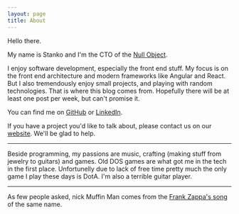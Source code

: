 ```yaml
---
layout: page
title: About
---
```


Hello there.

My name is Stanko and I'm the CTO of the [Null Object](http://null-object.com).

I enjoy software development, especially the front end stuff.
My focus is on the front end architecture and modern frameworks like Angular and React.
But I also tremendously enjoy small projects, and playing with random technologies.
That is where this blog comes from.
Hopefully there will be at least one post per week, but can't promise it.

You can find me on [GitHub](https://github.com/Stanko) or [LinkedIn](https://linkedin.com/in/stankotadic).

If you have a project you'd like to talk about, please contact us on our [website](http://null-object.com).
We'll be glad to help.

------

Beside programming, my passions are music, crafting (making stuff from jewelry to guitars) and games.
Old DOS games are what got me in the tech in the first place.
Unfortunelly due to lack of free time pretty much the only game I play these days is DotA.
I'm also a terrible guitar player.

------

As few people asked, nick Muffin Man comes from the [Frank Zappa's song](https://www.youtube.com/watch?v=WMwY49vTBk0) of the same name.
